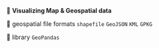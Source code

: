🔸 **Visualizing Map & Geospatial data**

🔹 geospatial file formats
`shapefile`
`GeoJSON`
`KML`
`GPKG`

🔹 library
`GeoPandas`

